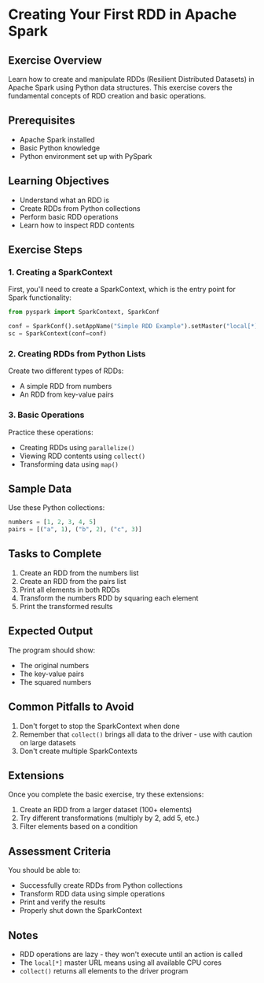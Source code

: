 # Creating Your First RDD in Apache Spark

## Exercise Overview
Learn how to create and manipulate RDDs (Resilient Distributed Datasets) in Apache Spark using Python data structures. This exercise covers the fundamental concepts of RDD creation and basic operations.

## Prerequisites
- Apache Spark installed
- Basic Python knowledge
- Python environment set up with PySpark

## Learning Objectives
- Understand what an RDD is
- Create RDDs from Python collections
- Perform basic RDD operations
- Learn how to inspect RDD contents

## Exercise Steps

### 1. Creating a SparkContext
First, you'll need to create a SparkContext, which is the entry point for Spark functionality:

```python
from pyspark import SparkContext, SparkConf

conf = SparkConf().setAppName("Simple RDD Example").setMaster("local[*]")
sc = SparkContext(conf=conf)
```

### 2. Creating RDDs from Python Lists
Create two different types of RDDs:
- A simple RDD from numbers
- An RDD from key-value pairs

### 3. Basic Operations
Practice these operations:
- Creating RDDs using `parallelize()`
- Viewing RDD contents using `collect()`
- Transforming data using `map()`

## Sample Data
Use these Python collections:

```python
numbers = [1, 2, 3, 4, 5]
pairs = [("a", 1), ("b", 2), ("c", 3)]
```

## Tasks to Complete

1. Create an RDD from the numbers list
1. Create an RDD from the pairs list
1. Print all elements in both RDDs
1. Transform the numbers RDD by squaring each element
1. Print the transformed results

## Expected Output
The program should show:
- The original numbers
- The key-value pairs
- The squared numbers

## Common Pitfalls to Avoid
1. Don't forget to stop the SparkContext when done
1. Remember that `collect()` brings all data to the driver - use with caution on large datasets
1. Don't create multiple SparkContexts

## Extensions
Once you complete the basic exercise, try these extensions:
1. Create an RDD from a larger dataset (100+ elements)
1. Try different transformations (multiply by 2, add 5, etc.)
1. Filter elements based on a condition

## Assessment Criteria
You should be able to:
- Successfully create RDDs from Python collections
- Transform RDD data using simple operations
- Print and verify the results
- Properly shut down the SparkContext

## Notes
- RDD operations are lazy - they won't execute until an action is called
- The `local[*]` master URL means using all available CPU cores
- `collect()` returns all elements to the driver program
